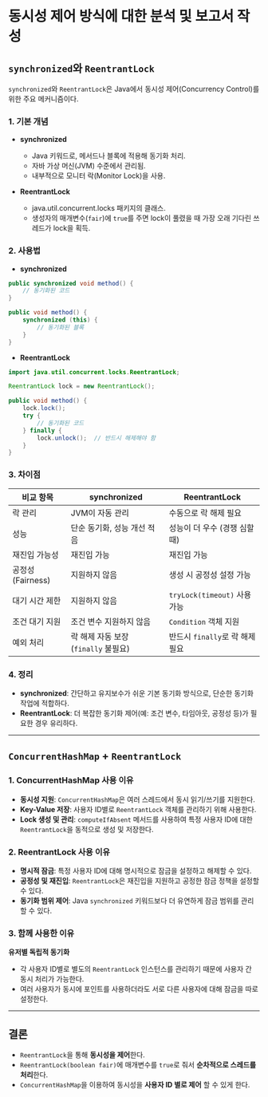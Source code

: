 # 동시성 제어 방식에 대한 분석 및 보고서 작성

## `synchronized`와 `ReentrantLock`
`synchronized`와 `ReentrantLock`은 Java에서 동시성 제어(Concurrency Control)를 위한 주요 메커니즘이다.

### 1. 기본 개념
- **synchronized**
  - Java 키워드로, 메서드나 블록에 적용해 동기화 처리.
  - 자바 가상 머신(JVM) 수준에서 관리됨.
  - 내부적으로 모니터 락(Monitor Lock)을 사용.

- **ReentrantLock**
  - java.util.concurrent.locks 패키지의 클래스.
  - 생성자의 매개변수(`fair`)에 `true`를 주면 lock이 풀렸을 때 가장 오래 기다린 쓰레드가 lock을 획득.
 
### 2. 사용법
- **synchronized**
```java
public synchronized void method() {
    // 동기화된 코드
}

public void method() {
    synchronized (this) {
        // 동기화된 블록
    }
}
```

- **ReentrantLock**
```java
import java.util.concurrent.locks.ReentrantLock;

ReentrantLock lock = new ReentrantLock();

public void method() {
    lock.lock();
    try {
        // 동기화된 코드
    } finally {
        lock.unlock();  // 반드시 해제해야 함
    }
}
  ```

### 3. 차이점
|비교 항목|synchronized|ReentrantLock|
|-----|----------|----------|
|락 관리|JVM이 자동 관리|	수동으로 락 해제 필요|
|성능|단순 동기화, 성능 개선 적음|	성능이 더 우수 (경쟁 심할 때)|
|재진입 가능성	|재진입 가능	|재진입 가능|
|공정성(Fairness)	|지원하지 않음	|생성 시 공정성 설정 가능|
|대기 시간 제한	|지원하지 않음	|`tryLock(timeout)` 사용 가능|
|조건 대기 지원|	조건 변수 지원하지 않음|`Condition` 객체 지원|
|예외 처리	|락 해제 자동 보장 (`finally` 불필요)	|반드시 `finally`로 락 해제 필요|

### 4. 정리
- **synchronized**: 간단하고 유지보수가 쉬운 기본 동기화 방식으로, 단순한 동기화 작업에 적합하다.
- **ReentrantLock**: 더 복잡한 동기화 제어(예: 조건 변수, 타임아웃, 공정성 등)가 필요한 경우 유리하다.

---

## `ConcurrentHashMap` + `ReentrantLock`
### 1. ConcurrentHashMap 사용 이유
- **동시성 지원**: `ConcurrentHashMap`은 여러 스레드에서 동시 읽기/쓰기를 지원한다.
- **Key-Value 저장**: 사용자 ID별로 `ReentrantLock` 객체를 관리하기 위해 사용한다.
- **Lock 생성 및 관리**: `computeIfAbsent` 메서드를 사용하여 특정 사용자 ID에 대한 `ReentrantLock`을 동적으로 생성 및 저장한다.

### 2. ReentrantLock 사용 이유
- **명시적 잠금**: 특정 사용자 ID에 대해 명시적으로 잠금을 설정하고 해제할 수 있다.
- **공정성 및 재진입**: `ReentrantLock`은 재진입을 지원하고 공정한 잠금 정책을 설정할 수 있다.
- **동기화 범위 제어**: Java `synchronized` 키워드보다 더 유연하게 잠금 범위를 관리할 수 있다.

### 3. 함께 사용한 이유
**유저별 독립적 동기화**
- 각 사용자 ID별로 별도의 `ReentrantLock` 인스턴스를 관리하기 때문에 사용자 간 동시 처리가 가능한다.
- 여러 사용자가 동시에 포인트를 사용하더라도 서로 다른 사용자에 대해 잠금을 따로 설정한다.

---

## 결론
- `ReentrantLock`을 통해 **동시성을 제어**한다.
- `ReentrantLock(boolean fair)`에 매개변수를 `true`로 줘서 **순차적으로 스레드를 처리**한다.
- `ConcurrentHashMap`을 이용하여 동시성을 **사용자 ID 별로 제어** 할 수 있게 한다.
